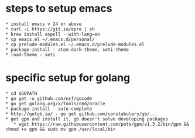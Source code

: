 # steps to setup emacs
    * install emacs v 24 or above
    * curl -L https://git.io/epre | sh
    * brew install aspell --with-lang=en
    * cp emacs.el ~/.emacs.d/personal/
    * cp prelude-modules.el ~/.emacs.d/prelude-modules.el
    * package-install - atom-dark-theme, seti-theme
    * load-theme - seti
# specific setup for golang
    * cd $GOPATH
    * go get -u github.com/nsf/gocode
    * go get golang.org/x/tools/cmd/oracle
    * package-install - auto-complete
    * http://getgb.io/ - go get github.com/constabulary/gb/...
    * get gpm and install it, gb doesn't solve developing packages
       * wget https://raw.githubusercontent.com/pote/gpm/v1.3.2/bin/gpm && chmod +x gpm && sudo mv gpm /usr/local/bin

